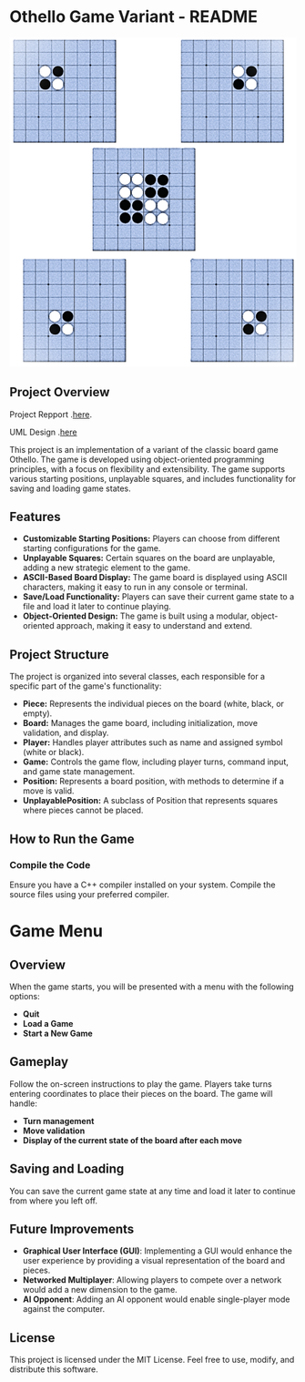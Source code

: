 # Othello Game Variant - README
![Example](https://github.com/Silent0Wings/Othello-Game-Variant/blob/2f09b01cafeff74f0012f17e44f92abeb4be3d97/Othello.png)

## Project Overview
Project Repport .[here](https://github.com/Silent0Wings/Othello-Game-Variant/blob/2f09b01cafeff74f0012f17e44f92abeb4be3d97/Github.pdf).

UML Design .[here](https://github.com/Silent0Wings/Othello-Game-Variant/blob/2f09b01cafeff74f0012f17e44f92abeb4be3d97/UML%20Game.pdf)

This project is an implementation of a variant of the classic board game Othello. The game is developed using object-oriented programming principles, with a focus on flexibility and extensibility. The game supports various starting positions, unplayable squares, and includes functionality for saving and loading game states.

## Features

- **Customizable Starting Positions:** Players can choose from different starting configurations for the game.
- **Unplayable Squares:** Certain squares on the board are unplayable, adding a new strategic element to the game.
- **ASCII-Based Board Display:** The game board is displayed using ASCII characters, making it easy to run in any console or terminal.
- **Save/Load Functionality:** Players can save their current game state to a file and load it later to continue playing.
- **Object-Oriented Design:** The game is built using a modular, object-oriented approach, making it easy to understand and extend.

## Project Structure

The project is organized into several classes, each responsible for a specific part of the game's functionality:

- **Piece:** Represents the individual pieces on the board (white, black, or empty).
- **Board:** Manages the game board, including initialization, move validation, and display.
- **Player:** Handles player attributes such as name and assigned symbol (white or black).
- **Game:** Controls the game flow, including player turns, command input, and game state management.
- **Position:** Represents a board position, with methods to determine if a move is valid.
- **UnplayablePosition:** A subclass of Position that represents squares where pieces cannot be placed.

## How to Run the Game

### Compile the Code

Ensure you have a C++ compiler installed on your system. Compile the source files using your preferred compiler.
# Game Menu

## Overview
When the game starts, you will be presented with a menu with the following options:

- **Quit**
- **Load a Game**
- **Start a New Game**

## Gameplay
Follow the on-screen instructions to play the game. Players take turns entering coordinates to place their pieces on the board. The game will handle:

- **Turn management**
- **Move validation**
- **Display of the current state of the board after each move**

## Saving and Loading
You can save the current game state at any time and load it later to continue from where you left off.

## Future Improvements
- **Graphical User Interface (GUI)**: Implementing a GUI would enhance the user experience by providing a visual representation of the board and pieces.
- **Networked Multiplayer**: Allowing players to compete over a network would add a new dimension to the game.
- **AI Opponent**: Adding an AI opponent would enable single-player mode against the computer.

## License
This project is licensed under the MIT License. Feel free to use, modify, and distribute this software.
